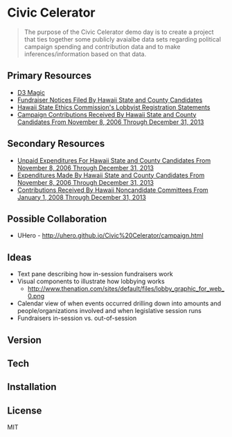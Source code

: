 Civic Celerator
=========

> The purpose of the Civic Celerator demo day is to create a project that ties together some publicly avaialbe data sets regarding political campaign spending and contribution data and to make inferences/information based on that data.

Primary Resources
---
  - [D3 Magic](http://d3js.org/)
  - [Fundraiser Notices Filed By Hawaii State and County Candidates](https://data.hawaii.gov/Community/Fundraiser-Notices-Filed-By-Hawaii-State-and-Count/2g8e-tamb)
  - [Hawaii State Ethics Commission's Lobbyist Registration Statements](https://data.hawaii.gov/dataset/Hawaii-State-Ethics-Commission-s-Lobbyist-Registra/gdxe-t5ff)
  - [Campaign Contributions Received By Hawaii State and County Candidates From November 8, 2006 Through December 31, 2013](https://data.hawaii.gov/Community/Campaign-Contributions-Received-By-Hawaii-State-an/jexd-xbcg)

Secondary Resources
---
  - [Unpaid Expenditures For Hawaii State and County Candidates From November 8, 2006 Through December 31, 2013](https://data.hawaii.gov/Community/Unpaid-Expenditures-For-Hawaii-State-and-County-Ca/rrkr-p5kv)
  - [Expenditures Made By Hawaii State and County Candidates From November 8, 2006 Through December 31, 2013](https://data.hawaii.gov/Community/Expenditures-Made-By-Hawaii-State-and-County-Candi/3maa-4fgr)
  - [Contributions Received By Hawaii Noncandidate Committees From January 1, 2008 Through December 31, 2013](https://data.hawaii.gov/Community/Contributions-Received-By-Hawaii-Noncandidate-Comm/rajm-32md)

Possible Collaboration
---
 - UHero - http://uhero.github.io/Civic%20Celerator/campaign.html

Ideas
---
 - Text pane describing how in-session fundraisers work
 - Visual components to illustrate how lobbying works
    - http://www.thenation.com/sites/default/files/lobby_graphic_for_web_0.png
 - Calendar view of when events occurred drilling down into amounts and people/organizations involved and when legislative session runs
 - Fundraisers in-session vs. out-of-session

Version
----


Tech
-----------


Installation
--------------


License
----

MIT

    